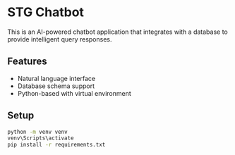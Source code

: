 # STG Chatbot

This is an AI-powered chatbot application that integrates with a database to provide intelligent query responses.

## Features
- Natural language interface
- Database schema support
- Python-based with virtual environment

## Setup

```bash
python -m venv venv
venv\Scripts\activate
pip install -r requirements.txt
